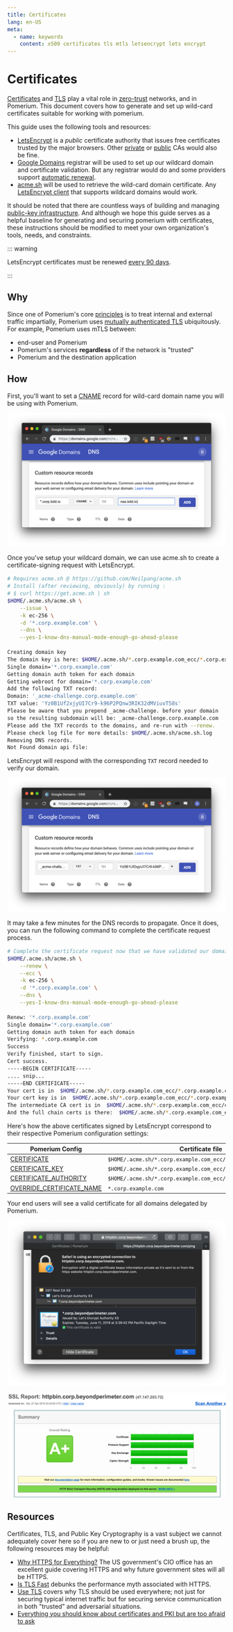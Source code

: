 ```yaml
---
title: Certificates
lang: en-US
meta:
  - name: keywords
    content: x509 certificates tls mtls letsencrypt lets encrypt
---
```


# Certificates

[Certificates](https://en.wikipedia.org/wiki/X.509) and [TLS](https://en.wikipedia.org/wiki/Transport_Layer_Security) play a vital role in [zero-trust][principles] networks, and in Pomerium. This document covers how to generate and set up wild-card certificates suitable for working with pomerium.

This guide uses the following tools and resources:

- [LetsEncrypt](https://letsencrypt.org/about/) is a _public_ certificate authority that issues free certificates trusted by the major browsers. Other [private](https://blog.cloudflare.com/how-to-build-your-own-public-key-infrastructure/) or [public](https://scotthelme.co.uk/are-ev-certificates-worth-the-paper-theyre-written-on/) CAs would also be fine.
- [Google Domains](https://domains.google.com/) registrar will be used to set up our wildcard domain and certificate validation. But any registrar would do and some providers support [automatic renewal](https://github.com/Neilpang/acme.sh/wiki/dnsapi).
- [acme.sh](https://github.com/Neilpang/acme.sh) will be used to retrieve the wild-card domain certificate. Any [LetsEncrypt client](https://letsencrypt.org/docs/client-options/) that supports wildcard domains would work.

It should be noted that there are countless ways of building and managing [public-key infrastructure](https://en.wikipedia.org/wiki/Public_key_infrastructure). And although we hope this guide serves as a helpful baseline for generating and securing pomerium with certificates, these instructions should be modified to meet your own organization's tools, needs, and constraints.

::: warning

LetsEncrypt certificates must be renewed [every 90 days](https://letsencrypt.org/2015/11/09/why-90-days.html).

:::

## Why

Since one of Pomerium's core [principles] is to treat internal and external traffic impartially, Pomerium uses [mutually authenticated TLS](https://en.wikipedia.org/wiki/Mutual_authentication) ubiquitously. For example, Pomerium uses mTLS between:

- end-user and Pomerium
- Pomerium's services **regardless** of if the network is "trusted"
- Pomerium and the destination application

## How

First, you'll want to set a [CNAME](https://en.wikipedia.org/wiki/CNAME_record) record for wild-card domain name you will be using with Pomerium.

![pomerium add a text entry to your dns records](./img/certificate-wildcard-domain.png)

Once you've setup your wildcard domain, we can use acme.sh to create a certificate-signing request with LetsEncrypt.

```bash
# Requires acme.sh @ https://github.com/Neilpang/acme.sh
# Install (after reviewing, obviously) by running : 
# $ curl https://get.acme.sh | sh
$HOME/.acme.sh/acme.sh \
    --issue \
    -k ec-256 \
    -d '*.corp.example.com' \
    --dns \
    --yes-I-know-dns-manual-mode-enough-go-ahead-please

Creating domain key
The domain key is here: $HOME/.acme.sh/*.corp.example.com_ecc/*.corp.example.com.key
Single domain='*.corp.example.com'
Getting domain auth token for each domain
Getting webroot for domain='*.corp.example.com'
Add the following TXT record:
Domain: '_acme-challenge.corp.example.com'
TXT value: 'Yz0B1Uf2xjyUI7Cr9-k96P2PQnw3RIK32dMViuvT58s'
Please be aware that you prepend _acme-challenge. before your domain
so the resulting subdomain will be: _acme-challenge.corp.example.com
Please add the TXT records to the domains, and re-run with --renew.
Please check log file for more details: $HOME/.acme.sh/acme.sh.log
Removing DNS records.
Not Found domain api file:
```

LetsEncrypt will respond with the corresponding `TXT` record needed to verify our domain.

![pomerium add a text entry to your dns records](./img/certificate-domain-challenge.png)

It may take a few minutes for the DNS records to propagate. Once it does, you can run the following command to complete the certificate request process.

```bash
# Complete the certificate request now that we have validated our domain
$HOME/.acme.sh/acme.sh \
    --renew \
    --ecc \
    -k ec-256 \
    -d '*.corp.example.com' \
    --dns \
    --yes-I-know-dns-manual-mode-enough-go-ahead-please

Renew: '*.corp.example.com'
Single domain='*.corp.example.com'
Getting domain auth token for each domain
Verifying: *.corp.example.com
Success
Verify finished, start to sign.
Cert success.
-----BEGIN CERTIFICATE-----
.... snip... 
-----END CERTIFICATE-----
Your cert is in  $HOME/.acme.sh/*.corp.example.com_ecc/*.corp.example.com.cer
Your cert key is in  $HOME/.acme.sh/*.corp.example.com_ecc/*.corp.example.com.key
The intermediate CA cert is in  $HOME/.acme.sh/*.corp.example.com_ecc/ca.cer
And the full chain certs is there:  $HOME/.acme.sh/*.corp.example.com_ecc/fullchain.cer
```

Here's how the above certificates signed by LetsEncrypt correspond to their respective Pomerium configuration settings:

Pomerium Config             | Certificate file
--------------------------- | --------------------------------------------------------------
[CERTIFICATE]               | `$HOME/.acme.sh/*.corp.example.com_ecc/fullchain.cer`
[CERTIFICATE_KEY]           | `$HOME/.acme.sh/*.corp.example.com_ecc/*.corp.example.com.key`
[CERTIFICATE_AUTHORITY]     | `$HOME/.acme.sh/*.corp.example.com_ecc/ca.cer`
[OVERRIDE_CERTIFICATE_NAME] | `*.corp.example.com`

Your end users will see a valid certificate for all domains delegated by Pomerium.

![pomerium valid certificate](./img/certificates-valid-secure-certificate.png)

![pomerium certificates A+ ssl labs rating](./img/certificates-ssl-report.png)

## Resources

Certificates, TLS, and Public Key Cryptography is a vast subject we cannot adequately cover here so if you are new to or just need a brush up, the following resources may be helpful:

- [Why HTTPS for Everything?](https://https.cio.gov/everything/) The US government's CIO office has an excellent guide covering HTTPS and why future government sites will all be HTTPS.
- [Is TLS Fast](https://istlsfastyet.com/) debunks the performance myth associated with HTTPS.
- [Use TLS](https://smallstep.com/blog/use-tls.html) covers why TLS should be used everywhere; not just for securing typical internet traffic but for securing service communication in both "trusted" and adversarial situations.
- [Everything you should know about certificates and PKI but are too afraid to ask](https://smallstep.com/blog/everything-pki.html)

[certificate]: ../reference/#certificate
[certificate_authority]: ../reference/#certificate-authority
[certificate_key]: ../reference/#certificate-key
[override_certificate_name]: ../reference/#override-certificate-name
[principles]: ../docs/#why
[zero-trust]: ../docs/#why

